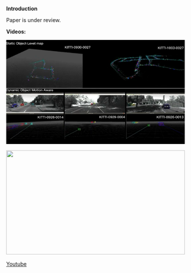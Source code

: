 **Introduction**

Paper is under review.

**Videos:**

<p align="left">
  <img src="multi-object motion estimation.png" width = "480" height = "280" />
</p>

<p align="left">
  <img src="MOMA_SLAM.gif" width = "480" height = "280" />
</p>

[Youtube](https://youtu.be/wDiVLt6Q7xQ)

